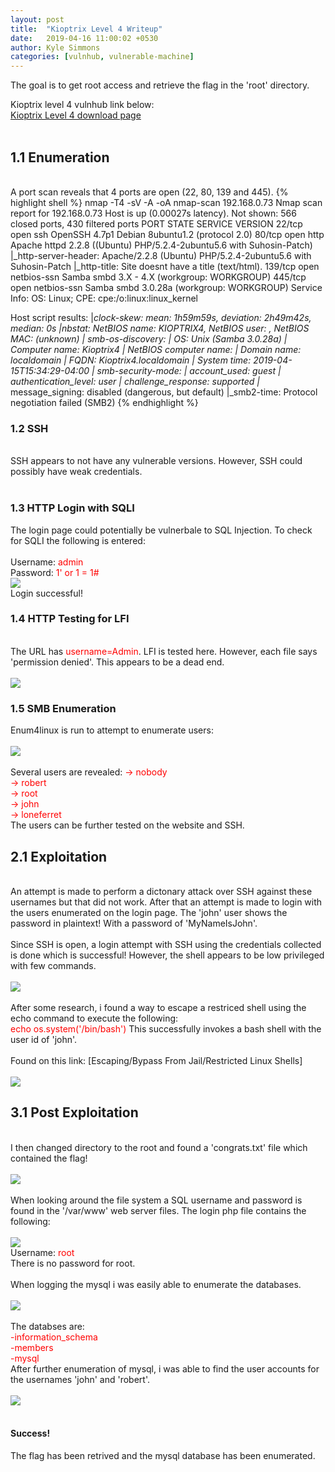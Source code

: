 ```yaml
---
layout: post
title:  "Kioptrix Level 4 Writeup"
date:   2019-04-16 11:00:02 +0530
author: Kyle Simmons
categories: [vulnhub, vulnerable-machine]
---
```

The goal is to get root access and retrieve the flag in the 'root' directory.

Kioptrix level 4 vulnhub link below: <br>
[Kioptrix Level 4 download page]
<br><br>
<h2>1.1 Enumeration</h2>
<br>
A port scan reveals that 4 ports are open (22, 80, 139 and 445).
{% highlight shell %}
nmap -T4 -sV -A -oA nmap-scan 192.168.0.73
Nmap scan report for 192.168.0.73
Host is up (0.00027s latency).
Not shown: 566 closed ports, 430 filtered ports
PORT    STATE SERVICE     VERSION
22/tcp  open  ssh         OpenSSH 4.7p1 Debian 8ubuntu1.2 (protocol 2.0)
80/tcp  open  http        Apache httpd 2.2.8 ((Ubuntu) PHP/5.2.4-2ubuntu5.6 with Suhosin-Patch)
|_http-server-header: Apache/2.2.8 (Ubuntu) PHP/5.2.4-2ubuntu5.6 with Suhosin-Patch
|_http-title: Site doesnt have a title (text/html).
139/tcp open  netbios-ssn Samba smbd 3.X - 4.X (workgroup: WORKGROUP)
445/tcp open  netbios-ssn Samba smbd 3.0.28a (workgroup: WORKGROUP)
Service Info: OS: Linux; CPE: cpe:/o:linux:linux_kernel

Host script results:
|_clock-skew: mean: 1h59m59s, deviation: 2h49m42s, median: 0s
|_nbstat: NetBIOS name: KIOPTRIX4, NetBIOS user: <unknown>, NetBIOS MAC: <unknown> (unknown)
| smb-os-discovery:
|   OS: Unix (Samba 3.0.28a)
|   Computer name: Kioptrix4
|   NetBIOS computer name:
|   Domain name: localdomain
|   FQDN: Kioptrix4.localdomain
|_  System time: 2019-04-15T15:34:29-04:00
| smb-security-mode:
|   account_used: guest
|   authentication_level: user
|   challenge_response: supported
|_  message_signing: disabled (dangerous, but default)
|_smb2-time: Protocol negotiation failed (SMB2)
{% endhighlight %}
<br>


<h3>1.2 SSH</h3>
<br>
SSH appears to not have any vulnerable versions. However, SSH could possibly have weak credentials.
<br><br>

<h3>1.3 HTTP Login with SQLI</h3>
The login page could potentially be vulnerbale to SQL Injection. To check for SQLI the following is entered:
<br><br>
Username: <font color="red">admin</font><br>
Password: <font color="red">1' or 1 = 1#</font>
<br>
<img src="/assets/images/Kioptrix/Kioptrix4-goat-login.png">
<br>
Login successful!

<h3>1.4 HTTP Testing for LFI</h3>
<br>
The URL has <font color="red">username=Admin</font>. LFI is tested here. However,
each file says 'permission denied'. This appears to be a dead end.<br><br>
<img src="/assets/images/Kioptrix/Kioptrix4-lfi-error.png">
<h3>1.5 SMB Enumeration</h3>
Enum4linux is run to attempt to enumerate users:
<br><br>
<img src="/assets/images/Kioptrix/Kioptrix4-enum-users.png">
<br><br>
Several users are revealed:
<font color="red">
-> nobody<br>
-> robert<br>
-> root<br>
-> john<br>
-> loneferret
</font>
<br>
The users can be further tested on the website and SSH.

<h2>2.1 Exploitation</h2>
<br>
An attempt is made to perform a dictonary attack over SSH against these usernames
but that did not work. After that an attempt is made to login with the users enumerated
on the login page. The 'john' user shows the password in plaintext! With a password of
'MyNameIsJohn'.
<br><br>
Since SSH is open, a login attempt with SSH using the credentials collected is done
which is successful! However, the shell appears to be low privileged with few commands.
<br><br>
<img src="/assets/images/Kioptrix/kioptrix4-ssh-lowprivuser.png">
<br><br>
After some research, i found a way to escape a restriced shell using the echo command to execute the following:
<br>
<font color="red">echo os.system('/bin/bash')</font>
This successfully invokes a bash shell with the user id of 'john'.
<br><br>
Found on this link: [Escaping/Bypass From Jail/Restricted Linux Shells]
<br><br>

<img src="/assets/images/Kioptrix/kioptrix4-priv-escalated.png">

<h2>3.1 Post Exploitation</h2>
<br>
I then changed directory to the root and found a 'congrats.txt' file which
contained the flag!<br><br>
<img src="/assets/images/Kioptrix/kioptrix4-got-flag.png">
<br><br>
When looking around the file system a SQL username and password is found in
the '/var/www' web server files. The login php file contains the following:
<br><br>
<img src="/assets/images/Kioptrix/kioptrix4-sql-login.png">
<br>
Username: <font color="red">root</font><br>
There is no password for root.
<br><br>
When logging the mysql i was easily able to enumerate the databases.
<br><br>
<img src="/assets/images/Kioptrix/kioptrix4-mysql-login.png">
<br><br>
The databses are:
<br>
<font color="red">
-information_schema<br>
-members<br>
-mysql
</font>
<br>
After further enumeration of mysql, i was able to find the user accounts for the
usernames 'john' and 'robert'.<br><br>
<img src ="/assets/images/Kioptrix/kioptrix4-sql-enumeration.png">
<br><br>
<h4>Success!</h4>The flag has been retrived and the mysql database has been enumerated.



[Kioptrix Level 4 download page]: https://www.vulnhub.com/entry/kioptrix-level-13-4,25/
[Escaping/Bypass From Jail/Restricted Linux Shells]: https://ud64.com/ask/61/escaping-bypass-from-jail-restricted-linux-shells
